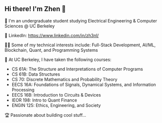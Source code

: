 ## Hi there! I'm Zhen 👋

<!--
**zh3nl/zh3nl** is a ✨ _special_ ✨ repository because its `README.md` (this file) appears on your GitHub profile.

Here are some ideas to get you started:

- 🔭 I’m currently working on ...
- 🌱 I’m currently learning ...
- 👯 I’m looking to collaborate on ...
- 🤔 I’m looking for help with ...
- 💬 Ask me about ...
- 📫 How to reach me: ...
- 😄 Pronouns: ...
- ⚡ Fun fact: ...
-->
🐻 I'm an undergraduate student studying Electrical Engineering & Computer Sciences @ UC Berkeley 

🔗 LinkedIn: https://www.linkedin.com/in/zh3nl/

🧑‍🔬 Some of my technical interests include: Full-Stack Development, AI/ML, Blockchain, Quant, and Programming Systems

📓 At UC Berkeley, I have taken the following courses:
* CS 61A: The Structure and Interpretations of Computer Programs
* CS 61B: Data Structures
* CS 70: Discrete Mathematics and Probability Theory
* EECS 16A: Foundations of Signals, Dynamical Systems, and Information Processing
* EECS 16B: Introduction to Circuits & Devices
* IEOR 198: Intro to Quant Finance
* ENGIN 125: Ethics, Engineering, and Society


🏆 Passionate about building cool stuff...


